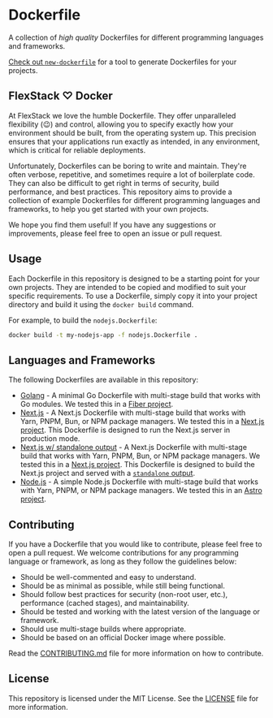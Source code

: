 # Dockerfile

A collection of *high quality* Dockerfiles for different programming languages and frameworks.

[Check out `new-dockerfile`](https://github.com/flexstack/new-dockerfile) for a tool to generate Dockerfiles for your projects.

## FlexStack ♡ Docker

At FlexStack we love the humble Dockerfile. They offer unparalleled flexibility (😉) and control, allowing you to specify 
exactly how your environment should be built, from the operating system up. This precision ensures that your applications 
run exactly as intended, in any environment, which is critical for reliable deployments.

Unfortunately, Dockerfiles can be boring to write and maintain. They're often verbose, repetitive, and sometimes require a lot of 
boilerplate code. They can also be difficult to get right in terms of security, build performance, and best practices. This repository 
aims to provide a collection of example Dockerfiles for different programming languages and frameworks, to help you get started with your 
own projects.

We hope you find them useful! If you have any suggestions or improvements, please feel free to open an issue or pull request.

## Usage

Each Dockerfile in this repository is designed to be a starting point for your own projects. They are intended to be copied and modified
to suit your specific requirements. To use a Dockerfile, simply copy it into your project directory and build it using the `docker build` command.

For example, to build the `nodejs.Dockerfile`:

```bash
docker build -t my-nodejs-app -f nodejs.Dockerfile .
```

## Languages and Frameworks

The following Dockerfiles are available in this repository:

- [Golang](golang.Dockerfile) - A minimal Go Dockerfile with multi-stage build that works with Go modules. We tested this in a [Fiber project](https://gofiber.io/).
- [Next.js](nextjs.Dockerfile) - A Next.js Dockerfile with multi-stage build that works with Yarn, PNPM, Bun, or NPM package managers. We tested this in a [Next.js project](https://nextjs.org/). This Dockerfile is designed to run the Next.js server in production mode.
- [Next.js w/ standalone output](nextjs-standalone.Dockerfile) - A Next.js Dockerfile with multi-stage build that works with Yarn, PNPM, Bun, or NPM package managers. We tested this in a [Next.js project](https://nextjs.org/). This Dockerfile is designed to build the Next.js project and served with a [`standalone` output](https://nextjs.org/docs/pages/api-reference/next-config-js/output#automatically-copying-traced-files).
- [Node.js](nodejs.Dockerfile) - A simple Node.js Dockerfile with multi-stage build that works with Yarn, PNPM, or NPM package managers. We tested this in an [Astro project](https://docs.astro.build/en/getting-started/).

## Contributing

If you have a Dockerfile that you would like to contribute, please feel free to open a pull request. We welcome contributions for any programming language or framework, as long as they follow the guidelines below:

- Should be well-commented and easy to understand.
- Should be as minimal as possible, while still being functional.
- Should follow best practices for security (non-root user, etc.), performance (cached stages), and maintainability.
- Should be tested and working with the latest version of the language or framework.
- Should use multi-stage builds where appropriate.
- Should be based on an official Docker image where possible.

Read the [CONTRIBUTING.md](CONTRIBUTING.md) file for more information on how to contribute.

## License

This repository is licensed under the MIT License. See the [LICENSE](LICENSE) file for more information.

